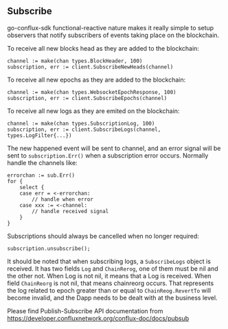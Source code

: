 Subscribe
-------

go-conflux-sdk functional-reactive nature makes it really simple to setup observers that notify subscribers of events taking place on the blockchain.

To receive all new blocks head as they are added to the blockchain:

```golang
channel := make(chan types.BlockHeader, 100)
subscription, err := client.SubscribeNewHeads(channel)
```

To receive all new epochs as they are added to the blockchain:

```golang
channel := make(chan types.WebsocketEpochResponse, 100)
subscription, err := client.SubscribeEpochs(channel)
```

To receive all new logs as they are emited on the blockchain:

```golang
channel := make(chan types.SubscriptionLog, 100)
subscription, err := client.SubscribeLogs(channel, types.LogFilter{...})
```

The new happened event will be sent to channel, and an error signal will be sent to `subscription.Err()` when a subscription error occurs. Normally handle the channels like:
```golang
errorchan := sub.Err()
for {
	select {
	case err = <-errorchan:
		// handle when error
	case xxx := <-channel:
		// handle received signal
	}
}
```

Subscriptions should always be cancelled when no longer required:

```golang
subscription.unsubscribe();
```

It should be noted that when subscribing logs, a `SubscribeLogs` object is received. It has two fields `Log` and `ChainRerog`, one of them must be nil and the other not. When Log is not nil, it means that a Log is received. When field `ChainReorg` is not nil, that means chainreorg occurs. That represents the log related to epoch greater than or equal to `ChainReog.RevertTo` will become invalid, and the Dapp needs to be dealt with at the business level.

Please find Publish-Subscribe API documentation from https://developer.confluxnetwork.org/conflux-doc/docs/pubsub

